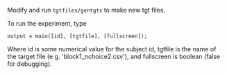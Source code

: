 Modify and run `tgtfiles/gentgts` to make new tgt files.

To run the experiment, type

```
output = main([id], [tgtfile], [fullscreen]);

```

Where id is some numerical value for the subject id, tgtfile is the name of the
target file (e.g. 'block1_nchoice2.csv'), and fullscreen is boolean (false for
debugging).

